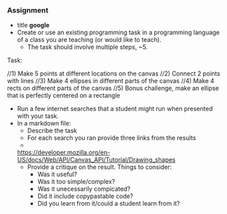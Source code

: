 ### Assignment
* title **google**
* Create or use an existing programming task in a programming language of a class you are teaching (or would like to teach).
  - The task should involve multiple steps, ~5.

Task:

//1) Make 5 points at different locations on the canvas
//2) Connect 2 points with lines
//3) Make 4 ellipses in different parts of the canvas
//4) Make 4 rects on different parts of the canvas
//5) Bonus challenge, make an ellipse that is perfectly centered on a rectangle

* Run a few internet searches that a student might run when presented with your task.
* In a markdown file:
  - Describe the task
  - For each search you ran provide three links from the results
  - 
  https://developer.mozilla.org/en-US/docs/Web/API/Canvas_API/Tutorial/Drawing_shapes
    - Provide a critique on the result. Things to consider:
      - Was it useful?
      - Was it too simple/complex?
      - Was it unecessarily compicated?
      - Did it include copypastable code?
      - Did you learn from it/could a student learn from it?

